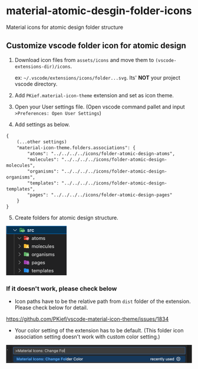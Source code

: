 # material-atomic-desgin-folder-icons

Material icons for atomic design folder structure

## Customize vscode folder icon for atomic design

1. Download icon files from `assets/icons` and move them to `(vscode-extensions-dir)/icons`.

   ex: `~/.vscode/extensions/icons/folder...svg`. Its' **NOT** your project vscode directory.

2. Add `PKief.material-icon-theme` extension and set as icon theme.

3. Open your User settings file. (Open vscode command pallet and input `>Preferences: Open User Settings`)

4. Add settings as below.

```
{
    (...other settings)
    "material-icon-theme.folders.associations": {
        "atoms": "../../../../icons/folder-atomic-design-atoms",
        "molecules": "../../../../icons/folder-atomic-design-molecules",
        "organisms": "../../../../icons/folder-atomic-design-organisms",
        "templates": "../../../../icons/folder-atomic-design-templates",
        "pages": "../../../../icons/folder-atomic-design-pages"
    }
}
```

5. Create folders for atomic design structure.
<img src="https://github.com/gooodev/material-atomic-desgin-folder-icons/blob/main/assets/readme/folder.png" alt="screenshot of vscode file explorer">

### If it doesn't work, please check below
- Icon paths have to be the relative path from `dist` folder of the extension. Please check below for detail.

https://github.com/PKief/vscode-material-icon-theme/issues/1834

- Your color setting of the extension has to be default. (This folder icon association setting doesn't work with custom color setting.)
<img src="https://github.com/gooodev/material-atomic-desgin-folder-icons/blob/main/assets/readme/change-color.png" alt="screenshot of changing extensions color">
